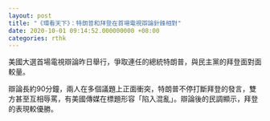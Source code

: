 ```yaml
---
layout: post
title: "《環看天下》：特朗普和拜登在首場電視辯論針鋒相對"
date: 2020-10-01 09:14:52.000000000 +08:00
categories: rthk
---
```


美國大選首場電視辯論昨日舉行，爭取連任的總統特朗普，與民主黨的拜登面對面較量。

辯論長約90分鐘，兩人在多個議題上正面衝突，特朗普不停打斷拜登的發言，雙方甚至互相辱罵，有美國傳媒在標題形容「陷入混亂」。辯論後的民調顯示，拜登的表現較優勝。
